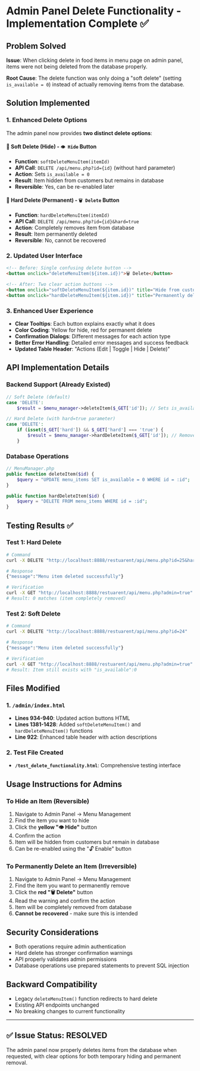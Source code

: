 # Admin Panel Delete Functionality - Implementation Complete ✅

## Problem Solved
**Issue**: When clicking delete in food items in menu page on admin panel, items were not being deleted from the database properly.

**Root Cause**: The delete function was only doing a "soft delete" (setting `is_available = 0`) instead of actually removing items from the database.

## Solution Implemented

### 1. Enhanced Delete Options
The admin panel now provides **two distinct delete options**:

#### 🔶 **Soft Delete (Hide)** - `👁️ Hide` Button
- **Function**: `softDeleteMenuItem(itemId)`
- **API Call**: `DELETE /api/menu.php?id={id}` (without hard parameter)
- **Action**: Sets `is_available = 0`
- **Result**: Item hidden from customers but remains in database
- **Reversible**: Yes, can be re-enabled later

#### 🔴 **Hard Delete (Permanent)** - `🗑️ Delete` Button  
- **Function**: `hardDeleteMenuItem(itemId)`
- **API Call**: `DELETE /api/menu.php?id={id}&hard=true`
- **Action**: Completely removes item from database
- **Result**: Item permanently deleted
- **Reversible**: No, cannot be recovered

### 2. Updated User Interface
```html
<!-- Before: Single confusing delete button -->
<button onclick="deleteMenuItem(${item.id})">🗑️ Delete</button>

<!-- After: Two clear action buttons -->
<button onclick="softDeleteMenuItem(${item.id})" title="Hide from customers (can be restored)">👁️ Hide</button>
<button onclick="hardDeleteMenuItem(${item.id})" title="Permanently delete from database">🗑️ Delete</button>
```

### 3. Enhanced User Experience
- **Clear Tooltips**: Each button explains exactly what it does
- **Color Coding**: Yellow for hide, red for permanent delete
- **Confirmation Dialogs**: Different messages for each action type
- **Better Error Handling**: Detailed error messages and success feedback
- **Updated Table Header**: "Actions (Edit | Toggle | Hide | Delete)"

## API Implementation Details

### Backend Support (Already Existed)
```php
// Soft Delete (default)
case 'DELETE':
    $result = $menu_manager->deleteItem($_GET['id']); // Sets is_available = 0

// Hard Delete (with hard=true parameter)
case 'DELETE':
    if (isset($_GET['hard']) && $_GET['hard'] === 'true') {
        $result = $menu_manager->hardDeleteItem($_GET['id']); // Removes from DB
    }
```

### Database Operations
```php
// MenuManager.php
public function deleteItem($id) {
    $query = "UPDATE menu_items SET is_available = 0 WHERE id = :id";
}

public function hardDeleteItem($id) {
    $query = "DELETE FROM menu_items WHERE id = :id";
}
```

## Testing Results ✅

### Test 1: Hard Delete
```bash
# Command
curl -X DELETE "http://localhost:8888/restuarent/api/menu.php?id=25&hard=true"

# Response
{"message":"Menu item deleted successfully"}

# Verification
curl -X GET "http://localhost:8888/restuarent/api/menu.php?admin=true" | grep "bathmutti"
# Result: 0 matches (item completely removed)
```

### Test 2: Soft Delete  
```bash
# Command
curl -X DELETE "http://localhost:8888/restuarent/api/menu.php?id=24"

# Response
{"message":"Menu item deleted successfully"}

# Verification
curl -X GET "http://localhost:8888/restuarent/api/menu.php?admin=true" | grep "Mango Kulfi"
# Result: Item still exists with "is_available":0
```

## Files Modified

### 1. `/admin/index.html`
- **Lines 934-940**: Updated action buttons HTML
- **Lines 1381-1428**: Added `softDeleteMenuItem()` and `hardDeleteMenuItem()` functions
- **Line 922**: Enhanced table header with action descriptions

### 2. Test File Created
- **`/test_delete_functionality.html`**: Comprehensive testing interface

## Usage Instructions for Admins

### To Hide an Item (Reversible)
1. Navigate to Admin Panel → Menu Management
2. Find the item you want to hide
3. Click the **yellow "👁️ Hide"** button
4. Confirm the action
5. Item will be hidden from customers but remain in database
6. Can be re-enabled using the "🔓 Enable" button

### To Permanently Delete an Item (Irreversible)
1. Navigate to Admin Panel → Menu Management  
2. Find the item you want to permanently remove
3. Click the **red "🗑️ Delete"** button
4. Read the warning and confirm the action
5. Item will be completely removed from database
6. **Cannot be recovered** - make sure this is intended

## Security Considerations
- Both operations require admin authentication
- Hard delete has stronger confirmation warnings
- API properly validates admin permissions
- Database operations use prepared statements to prevent SQL injection

## Backward Compatibility
- Legacy `deleteMenuItem()` function redirects to hard delete
- Existing API endpoints unchanged
- No breaking changes to current functionality

---

## ✅ **Issue Status: RESOLVED**
The admin panel now properly deletes items from the database when requested, with clear options for both temporary hiding and permanent removal.
